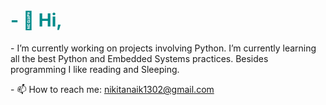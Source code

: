   <h1 style="color: darkcyan;font-family:-apple-system, BlinkMacSystemFont, 'Segoe UI', Roboto, Oxygen, Ubuntu, Cantarell, 'Open Sans', 'Helvetica Neue', sans-serif">- 👋 Hi, </h1> 
    <p style="font-family:-apple-system, BlinkMacSystemFont, 'Segoe UI', Roboto, Oxygen, Ubuntu, Cantarell, 'Open Sans', 'Helvetica Neue', sans-serif">-    I’m currently working on projects involving Python. I’m currently learning all the best Python and Embedded Systems practices. Besides programming I like reading and Sleeping.    </p>
 <p>  - 📫 How to reach me: <a href="nikitanaik1302@gmail.com">nikitanaik1302@gmail.com</a></p>

